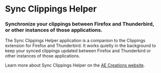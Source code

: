# Sync Clippings Helper
### Synchronize your clippings between Firefox and Thunderbird, or other instances of those applications.

The Sync Clippings Helper application is a companion to the Clippings extension for Firefox and Thunderbird.  It works quietly in the background to keep your synced clippings updated between Firefox and Thunderbird or other instances of those applications.

Learn more about Sync Clippings Helper on the [AE Creations website](https://aecreations.io/clippings/sync.php).
